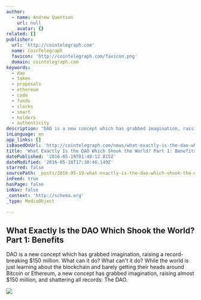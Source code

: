 ```yaml
---
author:
  - name: Andrew Quentson
    url: null
    avatar: {}
related: []
publisher:
  url: 'http://cointelegraph.com'
  name: CoinTelegraph
  favicon: 'http://cointelegraph.com/favicon.png'
  domain: cointelegraph.com
keywords:
  - dao
  - token
  - proposals
  - ethereum
  - code
  - funds
  - slocks
  - smart
  - holders
  - authenticity
description: "DAO is a new concept which has grabbed imagination, raising a record-breaking $150 million. What can it do? What can't it do? While the world is just learning about the blockchain and barely getting their heads around Bitcoin or Ethereum, a new concept has grabbed imagination, raising almost $150 million, and shattering all records: The DAO."
inLanguage: en
app_links: []
isBasedOnUrl: 'http://cointelegraph.com/news/what-exactly-is-the-dao-which-shook-the-world-part-1-benefits'
title: 'What Exactly Is the DAO Which Shook the World? Part 1: Benefits'
datePublished: '2016-05-19T01:48:12.815Z'
dateModified: '2016-05-18T17:38:46.149Z'
starred: false
sourcePath: _posts/2016-05-19-what-exactly-is-the-dao-which-shook-the-world-part-1-benef.md
inFeed: true
hasPage: false
inNav: false
_context: 'http://schema.org'
_type: MediaObject

---
```

<article style=""><h1>What Exactly Is the DAO Which Shook the World? Part 1: Benefits</h1><p>DAO is a new concept which has grabbed imagination, raising a record-breaking $150 million. What can it do? What can't it do? While the world is just learning about the blockchain and barely getting their heads around Bitcoin or Ethereum, a new concept has grabbed imagination, raising almost $150 million, and shattering all records: The DAO.</p><img src="http://cointelegraph.com/images/725_aHR0cDovL2NvaW50ZWxlZ3JhcGguY29tL3N0b3JhZ2UvdXBsb2Fkcy92aWV3L2ZjMjYwNjYxOGQ1N2UzM2YzYzc2NjkxZDVlZWYzNDE2LmpwZw==.jpg" /></article>